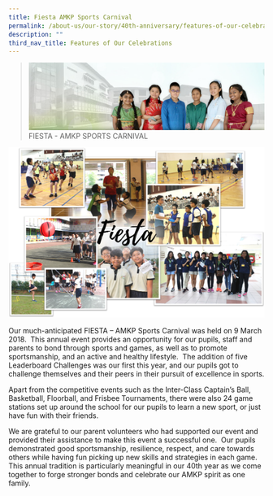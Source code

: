 ```yaml
---
title: Fiesta AMKP Sports Carnival
permalink: /about-us/our-story/40th-anniversary/features-of-our-celebrations/fiesta-amkp-sports-carnival/
description: ""
third_nav_title: Features of Our Celebrations
---
```

> ![](/images/About%20Us/banner2-with%20bg.jpg)
> FIESTA - AMKP SPORTS CARNIVAL

![](/images/About%20Us/40th%20Anniversary/Fiesta.png)

Our much-anticipated FIESTA – AMKP Sports Carnival was held on 9 March 2018.  This annual event provides an opportunity for our pupils, staff and parents to bond through sports and games, as well as to promote sportsmanship, and an active and healthy lifestyle.  The addition of five Leaderboard Challenges was our first this year, and our pupils got to challenge themselves and their peers in their pursuit of excellence in sports.

Apart from the competitive events such as the Inter-Class Captain’s Ball, Basketball, Floorball, and Frisbee Tournaments, there were also 24 game stations set up around the school for our pupils to learn a new sport, or just have fun with their friends.

We are grateful to our parent volunteers who had supported our event and provided their assistance to make this event a successful one.  Our pupils demonstrated good sportsmanship, resilience, respect, and care towards others while having fun picking up new skills and strategies in each game.  This annual tradition is particularly meaningful in our 40th year as we come together to forge stronger bonds and celebrate our AMKP spirit as one family.